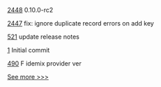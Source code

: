 
[2448](https://github.com/hyperledger/aries-cloudagent-python/pull/2448) 0.10.0-rc2

[2447](https://github.com/hyperledger/aries-cloudagent-python/pull/2447) fix: ignore duplicate record errors on add key

[521](https://github.com/hyperledger-labs/fabric-operations-console/pull/521) update release notes

[1](https://github.com/hyperledger-labs/pdo-contracts/pull/1) Initial commit

[490](https://github.com/hyperledger-labs/fabric-smart-client/pull/490) F idemix provider ver


[See more >>>](https://start-here.hyperledger.org/pull-requests)

